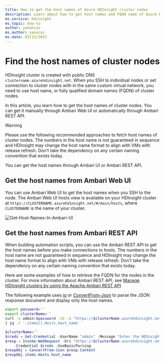 ```yaml
---
title: How to get the host names of Azure HDInsight cluster nodes
description: Learn about how to get host names and FQDN name of Azure HDInsight cluster nodes.
ms.service: hdinsight
ms.topic: how-to
author: yanancai
ms.author: yanacai
ms.date: 03/23/2021
---
```


# Find the host names of cluster nodes

HDInsight cluster is created with public DNS `clustername.azurehdinsight.net`. When you SSH to individual nodes or set connection to cluster nodes with in the same custom virtual network, you need to use host name, or fully qualified domain names (FQDN) of cluster nodes.

In this article, you learn how to get the host names of cluster nodes. You can get it manually through Ambari Web UI or automatically through Ambari REST API.

> [!WARNING]
> Please use the following recommended approaches to fetch host names of cluster nodes. The numbers in the host name is not guaranteed in sequence and HDInsight may change the host name format to align with VMs with release refresh. Don’t take the dependency on any certain naming convention that exists today.
>

You can get the host names through Ambari UI or Ambari REST API.

## Get the host names from Ambari Web UI
You can use Ambari Web UI to get the host names when you SSH to the node. The Ambari Web UI hosts view is available on your HDInsight cluster at `https://CLUSTERNAME.azurehdinsight.net/#/main/hosts`, where `CLUSTERNAME` is the name of your cluster.

![Get-Host-Names-In-Ambari-UI](.\media\find-host-name\find-host-name-in-ambari-ui.png)

## Get the host names from Ambari REST API
When building automation scripts,  you can use the Ambari REST API to get the host names before you make connections to hosts. The numbers in the host name are not guaranteed in sequence and HDInsight may change the host name format to align with VMs with release refresh. Don’t take the dependency on any certain naming convention that exists today. 

Here are some examples of how to retrieve the FQDN for the nodes in the cluster. For more information about Ambari REST API, see [Manage HDInsight clusters by using the Apache Ambari REST API](.\hdinsight-hadoop-manage-ambari-rest-api.md)

The following example uses [jq](https://stedolan.github.io/jq/) or [ConvertFrom-Json](/powershell/module/microsoft.powershell.utility/convertfrom-json) to parse the JSON response document and display only the host names.

```bash
export password=''
export clusterName=''
curl -u admin:$password -sS -G "https://$clusterName.azurehdinsight.net/api/v1/clusters/$clusterName/hosts" \
| jq -r '.items[].Hosts.host_name'
```  

```powershell
$clusterName=''
$creds = Get-Credential -UserName "admin" -Message "Enter the HDInsight login"
$resp = Invoke-WebRequest -Uri "https://$clusterName.azurehdinsight.net/api/v1/clusters/$clusterName/hosts" `
    -Credential $creds -UseBasicParsing
$respObj = ConvertFrom-Json $resp.Content
$respObj.items.Hosts.host_name
```